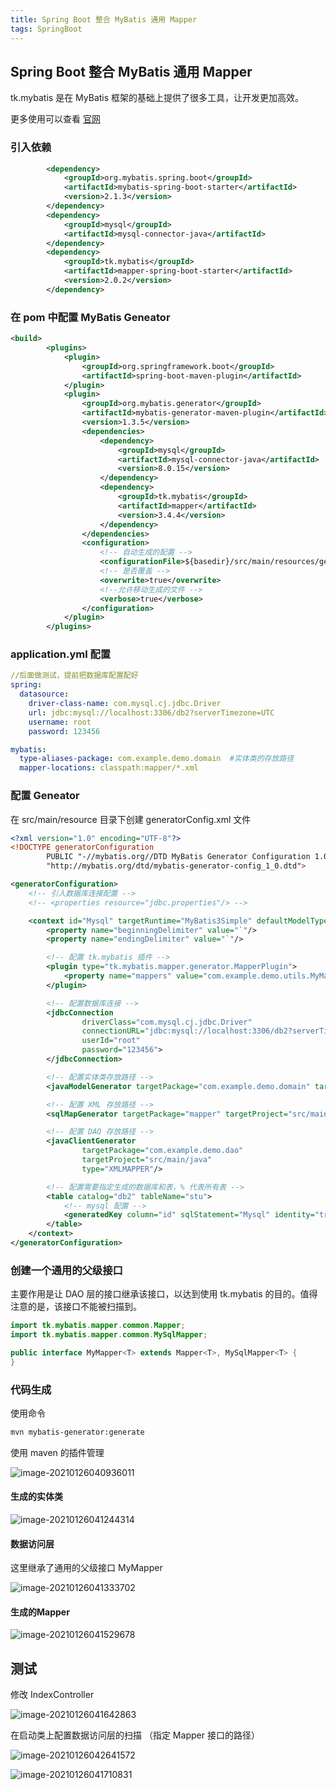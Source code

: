 ```yaml
---
title: Spring Boot 整合 MyBatis 通用 Mapper
tags: SpringBoot
---
```




## Spring Boot 整合 MyBatis 通用 Mapper

tk.mybatis 是在 MyBatis 框架的基础上提供了很多工具，让开发更加高效。

更多使用可以查看 [官网](https://github.com/abel533/Mapper/wiki) 



### 引入依赖

```xml
        <dependency>
            <groupId>org.mybatis.spring.boot</groupId>
            <artifactId>mybatis-spring-boot-starter</artifactId>
            <version>2.1.3</version>
        </dependency>
        <dependency>
            <groupId>mysql</groupId>
            <artifactId>mysql-connector-java</artifactId>
        </dependency>
        <dependency>
            <groupId>tk.mybatis</groupId>
            <artifactId>mapper-spring-boot-starter</artifactId>
            <version>2.0.2</version>
        </dependency>
```



### 在 pom 中配置 MyBatis Geneator

```xml
<build>
        <plugins>
            <plugin>
                <groupId>org.springframework.boot</groupId>
                <artifactId>spring-boot-maven-plugin</artifactId>
            </plugin>
            <plugin>
                <groupId>org.mybatis.generator</groupId>
                <artifactId>mybatis-generator-maven-plugin</artifactId>
                <version>1.3.5</version>
                <dependencies>
                    <dependency>
                        <groupId>mysql</groupId>
                        <artifactId>mysql-connector-java</artifactId>
                        <version>8.0.15</version>
                    </dependency>
                    <dependency>
                        <groupId>tk.mybatis</groupId>
                        <artifactId>mapper</artifactId>
                        <version>3.4.4</version>
                    </dependency>
                </dependencies>
                <configuration>
                    <!-- 自动生成的配置 -->
                    <configurationFile>${basedir}/src/main/resources/generatorConfig.xml</configurationFile>
                    <!-- 是否覆盖 -->
                    <overwrite>true</overwrite>
                    <!--允许移动生成的文件 -->
                    <verbose>true</verbose>
                </configuration>
            </plugin>
        </plugins>
```



### application.yml 配置

```yml
//后面做测试，提前把数据库配置配好
spring:
  datasource:
    driver-class-name: com.mysql.cj.jdbc.Driver
    url: jdbc:mysql://localhost:3306/db2?serverTimezone=UTC
    username: root
    password: 123456

mybatis:
  type-aliases-package: com.example.demo.domain  #实体类的存放路径
  mapper-locations: classpath:mapper/*.xml
```



### 配置 Geneator

在 src/main/resource 目录下创建 generatorConfig.xml 文件

```xml
<?xml version="1.0" encoding="UTF-8"?>
<!DOCTYPE generatorConfiguration
        PUBLIC "-//mybatis.org//DTD MyBatis Generator Configuration 1.0//EN"
        "http://mybatis.org/dtd/mybatis-generator-config_1_0.dtd">

<generatorConfiguration>
    <!-- 引入数据库连接配置 -->
    <!-- <properties resource="jdbc.properties"/> -->

    <context id="Mysql" targetRuntime="MyBatis3Simple" defaultModelType="flat">
        <property name="beginningDelimiter" value="`"/>
        <property name="endingDelimiter" value="`"/>

        <!-- 配置 tk.mybatis 插件 -->
        <plugin type="tk.mybatis.mapper.generator.MapperPlugin">
            <property name="mappers" value="com.example.demo.utils.MyMapper"/>
        </plugin>

        <!-- 配置数据库连接 -->
        <jdbcConnection
                driverClass="com.mysql.cj.jdbc.Driver"
                connectionURL="jdbc:mysql://localhost:3306/db2?serverTimezone=UTC"
                userId="root"
                password="123456">
        </jdbcConnection>

        <!-- 配置实体类存放路径 -->
        <javaModelGenerator targetPackage="com.example.demo.domain" targetProject="src/main/java"/>

        <!-- 配置 XML 存放路径 -->
        <sqlMapGenerator targetPackage="mapper" targetProject="src/main/resources"/>

        <!-- 配置 DAO 存放路径 -->
        <javaClientGenerator
                targetPackage="com.example.demo.dao"
                targetProject="src/main/java"
                type="XMLMAPPER"/>

        <!-- 配置需要指定生成的数据库和表，% 代表所有表 -->
        <table catalog="db2" tableName="stu">
            <!-- mysql 配置 -->
            <generatedKey column="id" sqlStatement="Mysql" identity="true"/>
        </table>
    </context>
</generatorConfiguration>
```



### 创建一个通用的父级接口

主要作用是让 DAO 层的接口继承该接口，以达到使用 tk.mybatis 的目的。值得注意的是，该接口不能被扫描到。

```java
import tk.mybatis.mapper.common.Mapper;
import tk.mybatis.mapper.common.MySqlMapper;

public interface MyMapper<T> extends Mapper<T>, MySqlMapper<T> {
}
```



### 代码生成

使用命令

```bash
mvn mybatis-generator:generate
```



使用 maven 的插件管理

![image-20210126040936011](https://raw.githubusercontent.com/spviancc/spviancc.github.io/master/assets/image-20210126040936011.png)



#### 生成的实体类

![image-20210126041244314](https://raw.githubusercontent.com/spviancc/spviancc.github.io/master/assets/image-20210126041244314.png)



#### 数据访问层

这里继承了通用的父级接口 MyMapper

![image-20210126041333702](https://raw.githubusercontent.com/spviancc/spviancc.github.io/master/assets/image-20210126041333702.png)



#### 生成的Mapper

![image-20210126041529678](https://raw.githubusercontent.com/spviancc/spviancc.github.io/master/assets/image-20210126041529678.png)



## 测试

修改 IndexController

![image-20210126041642863](https://raw.githubusercontent.com/spviancc/spviancc.github.io/master/assets/image-20210126041642863.png)



在启动类上配置数据访问层的扫描 （指定 Mapper 接口的路径）

![image-20210126042641572](https://raw.githubusercontent.com/spviancc/spviancc.github.io/master/assets/image-20210126042641572.png)

![image-20210126041710831](https://raw.githubusercontent.com/spviancc/spviancc.github.io/master/assets/image-20210126041710831.png)